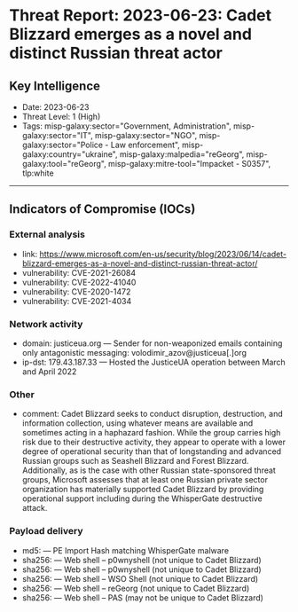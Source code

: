 # Threat Report: 2023-06-23: Cadet Blizzard emerges as a novel and distinct Russian threat actor


## Key Intelligence
* Date: 2023-06-23
* Threat Level: 1 (High)
* Tags: misp-galaxy:sector="Government, Administration", misp-galaxy:sector="IT", misp-galaxy:sector="NGO", misp-galaxy:sector="Police - Law enforcement", misp-galaxy:country="ukraine", misp-galaxy:malpedia="reGeorg", misp-galaxy:tool="reGeorg", misp-galaxy:mitre-tool="Impacket - S0357", tlp:white

---

## Indicators of Compromise (IOCs)
### External analysis
* link: https://www.microsoft.com/en-us/security/blog/2023/06/14/cadet-blizzard-emerges-as-a-novel-and-distinct-russian-threat-actor/
* vulnerability: CVE-2021-26084
* vulnerability: CVE-2022-41040
* vulnerability: CVE-2020-1472
* vulnerability: CVE-2021-4034

### Network activity
* domain: justiceua.org — Sender for non-weaponized emails containing only antagonistic messaging: volodimir_azov@justiceua[.]org
* ip-dst: 179.43.187.33 — Hosted the JusticeUA operation between March and April 2022

### Other
* comment: ﻿Cadet Blizzard seeks to conduct disruption, destruction, and information collection, using whatever means are available and sometimes acting in a haphazard fashion. While the group carries high risk due to their destructive activity, they appear to operate with a lower degree of operational security than that of longstanding and advanced Russian groups such as Seashell Blizzard and Forest Blizzard.  Additionally, as is the case with other Russian state-sponsored threat groups, Microsoft assesses that at least one Russian private sector organization has materially supported Cadet Blizzard by providing operational support including during the WhisperGate destructive attack.

### Payload delivery
* md5: <md5> — PE Import Hash matching WhisperGate malware
* sha256: <sha256> — Web shell – p0wnyshell (not unique to Cadet Blizzard)
* sha256: <sha256> — Web shell – p0wnyshell (not unique to Cadet Blizzard)
* sha256: <sha256> — Web shell – WSO Shell (not unique to Cadet Blizzard)
* sha256: <sha256> — Web shell – reGeorg (not unique to Cadet Blizzard)
* sha256: <sha256> — Web shell – PAS (may not be unique to Cadet Blizzard)
